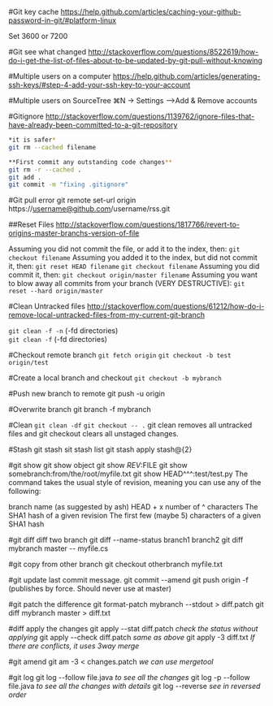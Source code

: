 #Git key cache
https://help.github.com/articles/caching-your-github-password-in-git/#platform-linux

Set 3600 or 7200

#Git see what changed
http://stackoverflow.com/questions/8522619/how-do-i-get-the-list-of-files-about-to-be-updated-by-git-pull-without-knowing

#Multiple users on a computer
https://help.github.com/articles/generating-ssh-keys/#step-4-add-your-ssh-key-to-your-account

#Multiple users on SourceTree
⌘N -> Settings -->Add & Remove accounts


#Gitignore
http://stackoverflow.com/questions/1139762/ignore-files-that-have-already-been-committed-to-a-git-repository

```sh
*it is safer*
git rm --cached filename 

**First commit any outstanding code changes**
git rm -r --cached .
git add .
git commit -m "fixing .gitignore"
```

#Git pull error
 git remote set-url origin https://username@github.com/username/rss.git


##Reset Files
http://stackoverflow.com/questions/1817766/revert-to-origins-master-branchs-version-of-file

Assuming you did not commit the file, or add it to the index, then:
`git checkout filename`
Assuming you added it to the index, but did not commit it, then:
`git reset HEAD filename`
`git checkout filename`
Assuming you did commit it, then:
`git checkout origin/master filename`
Assuming you want to blow away all commits from your branch (VERY DESTRUCTIVE):
`git reset --hard origin/master`

#Clean Untracked files
http://stackoverflow.com/questions/61212/how-do-i-remove-local-untracked-files-from-my-current-git-branch

`git clean -f -n` (-fd directories)  
`git clean -f` (-fd directories)  

#Checkout remote branch
`git fetch origin`
`git checkout -b test origin/test`

#Create a local branch and checkout
`git checkout -b mybranch`

#Push new branch to remote
git push -u origin <branch>

#Overwrite branch
git branch -f mybranch

#Clean
`git clean -df`
`git checkout -- .`
git clean removes all untracked files and git checkout clears all unstaged changes.


#Stash
git stash
sit stash list
git stash apply stash@{2}

#git show
git show object
git show $REV:$FILE
git show somebranch:from/the/root/myfile.txt
git show HEAD^^^:test/test.py
The command takes the usual style of revision, meaning you can use any of the following:

branch name (as suggested by ash)
HEAD + x number of ^ characters
The SHA1 hash of a given revision
The first few (maybe 5) characters of a given SHA1 hash

#git diff
diff two branch
git diff --name-status branch1 branch2
git diff mybranch master -- myfile.cs

#git copy from other branch
git checkout otherbranch myfile.txt

#git update last commit message.
git commit --amend
git push origin -f (publishes by force. Should never use at master)

#git patch the difference
git format-patch mybranch --stdout > diff.patch
git diff mybranch master > diff.txt

#diff apply the changes
git apply --stat diff.patch *check the status without applying*
git apply --check diff.patch *same as above*
git apply -3 diff.txt *If there are conflicts, it uses 3way merge*

#git amend
git am -3 < changes.patch *we can use mergetool*

#git log
git log --follow file.java *to see all the changes*
git log -p --follow file.java *to see all the changes with details*
git log --reverse *see in reversed order*